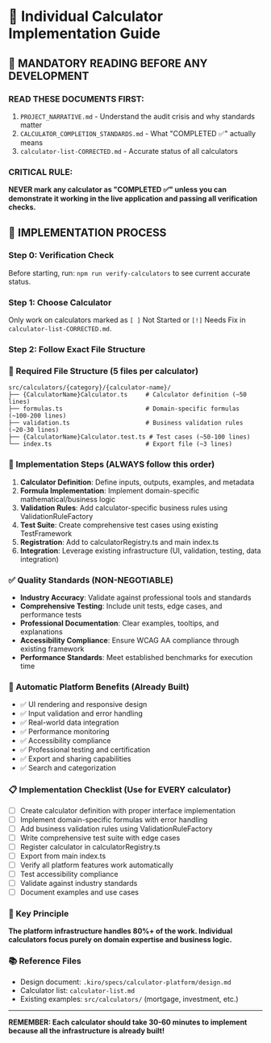 # 🧮 Individual Calculator Implementation Guide

## 🚨 **MANDATORY READING BEFORE ANY DEVELOPMENT**

### **READ THESE DOCUMENTS FIRST:**
1. `PROJECT_NARRATIVE.md` - Understand the audit crisis and why standards matter
2. `CALCULATOR_COMPLETION_STANDARDS.md` - What "COMPLETED ✅" actually means
3. `calculator-list-CORRECTED.md` - Accurate status of all calculators

### **CRITICAL RULE:**
**NEVER mark any calculator as "COMPLETED ✅" unless you can demonstrate it working in the live application and passing all verification checks.**

## 🎯 **IMPLEMENTATION PROCESS**

### **Step 0: Verification Check**
Before starting, run: `npm run verify-calculators` to see current accurate status.

### **Step 1: Choose Calculator**
Only work on calculators marked as `[ ]` Not Started or `[!]` Needs Fix in `calculator-list-CORRECTED.md`.

### **Step 2: Follow Exact File Structure**

### 📁 Required File Structure (5 files per calculator)
```
src/calculators/{category}/{calculator-name}/
├── {CalculatorName}Calculator.ts     # Calculator definition (~50 lines)
├── formulas.ts                       # Domain-specific formulas (~100-200 lines)
├── validation.ts                     # Business validation rules (~20-30 lines)
├── {CalculatorName}Calculator.test.ts # Test cases (~50-100 lines)
└── index.ts                          # Export file (~3 lines)
```

### 🔄 Implementation Steps (ALWAYS follow this order)
1. **Calculator Definition**: Define inputs, outputs, examples, and metadata
2. **Formula Implementation**: Implement domain-specific mathematical/business logic
3. **Validation Rules**: Add calculator-specific business rules using ValidationRuleFactory
4. **Test Suite**: Create comprehensive test cases using existing TestFramework
5. **Registration**: Add to calculatorRegistry.ts and main index.ts
6. **Integration**: Leverage existing infrastructure (UI, validation, testing, data integration)

### ✅ Quality Standards (NON-NEGOTIABLE)
- **Industry Accuracy**: Validate against professional tools and standards
- **Comprehensive Testing**: Include unit tests, edge cases, and performance tests
- **Professional Documentation**: Clear examples, tooltips, and explanations
- **Accessibility Compliance**: Ensure WCAG AA compliance through existing framework
- **Performance Standards**: Meet established benchmarks for execution time

### 🚀 Automatic Platform Benefits (Already Built)
- ✅ UI rendering and responsive design
- ✅ Input validation and error handling
- ✅ Real-world data integration
- ✅ Performance monitoring
- ✅ Accessibility compliance
- ✅ Professional testing and certification
- ✅ Export and sharing capabilities
- ✅ Search and categorization

### 📋 Implementation Checklist (Use for EVERY calculator)
- [ ] Create calculator definition with proper interface implementation
- [ ] Implement domain-specific formulas with error handling
- [ ] Add business validation rules using ValidationRuleFactory
- [ ] Write comprehensive test suite with edge cases
- [ ] Register calculator in calculatorRegistry.ts
- [ ] Export from main index.ts
- [ ] Verify all platform features work automatically
- [ ] Test accessibility compliance
- [ ] Validate against industry standards
- [ ] Document examples and use cases

### 🎯 Key Principle
**The platform infrastructure handles 80%+ of the work. Individual calculators focus purely on domain expertise and business logic.**

### 📚 Reference Files
- Design document: `.kiro/specs/calculator-platform/design.md`
- Calculator list: `calculator-list.md`
- Existing examples: `src/calculators/` (mortgage, investment, etc.)

---
**REMEMBER: Each calculator should take 30-60 minutes to implement because all the infrastructure is already built!**